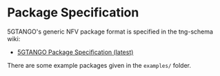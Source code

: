 # Package Specification

5GTANGO's generic NFV package format is specified in the tng-schema wiki:

* [5GTANGO Package Specification (latest)](https://github.com/sonata-nfv/tng-schema/wiki/PkgSpec_LATEST)


There are some example packages given in the `examples/` folder.